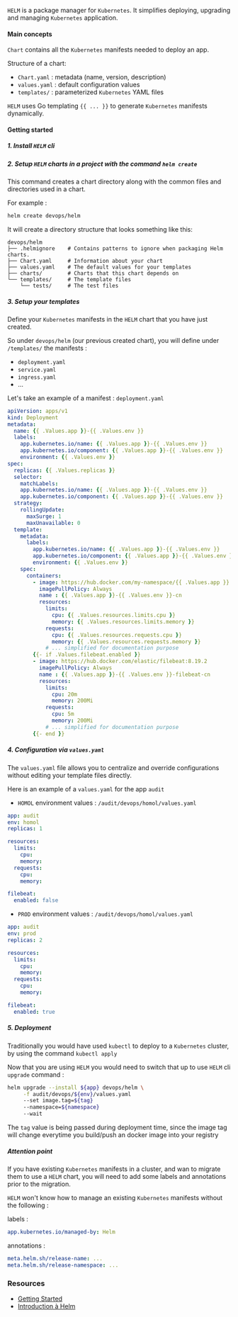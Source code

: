 `HELM` is a package manager for `Kubernetes`.
It simplifies deploying, upgrading and managing `Kubernetes` application.

#### Main concepts

`Chart` contains all the `Kubernetes` manifests needed to deploy an app.

Structure of a chart:

- `Chart.yaml` : metadata (name, version, description)
- `values.yaml` : default configuration values
- `templates/` : parameterized `Kubernetes` YAML files

`HELM` uses Go templating `{{ ... }}` to generate `Kubernetes` manifests dynamically.

#### Getting started

##### 1. Install `HELM` cli

##### 2. Setup `HELM` charts in a project with the command `helm create`

This command creates a chart directory along with the common files and directories used in a chart.

For example :

```sh
helm create devops/helm
```

It will create a directory structure that looks something like this:

```
devops/helm
├── .helmignore    # Contains patterns to ignore when packaging Helm charts.
├── Chart.yaml     # Information about your chart
├── values.yaml    # The default values for your templates
├── charts/        # Charts that this chart depends on
└── templates/     # The template files
    └── tests/     # The test files
```

##### 3. Setup your templates

Define your `Kubernetes` manifests in the `HELM` chart that you have just created.

So under `devops/helm` (our previous created chart), you will define under `/templates/` the manifests :

- `deployment.yaml`
- `service.yaml`
- `ingress.yaml`
- ...

Let's take an example of a manifest : `deployment.yaml`

```yaml
apiVersion: apps/v1
kind: Deployment
metadata:
  name: {{ .Values.app }}-{{ .Values.env }}
  labels:
    app.kubernetes.io/name: {{ .Values.app }}-{{ .Values.env }}
    app.kubernetes.io/component: {{ .Values.app }}-{{ .Values.env }}
    environment: {{ .Values.env }}
spec:
  replicas: {{ .Values.replicas }}
  selector:
    matchLabels:
    app.kubernetes.io/name: {{ .Values.app }}-{{ .Values.env }}
    app.kubernetes.io/component: {{ .Values.app }}-{{ .Values.env }}
  strategy:
    rollingUpdate:
      maxSurge: 1
      maxUnavailable: 0
  template:
    metadata:
      labels:
        app.kubernetes.io/name: {{ .Values.app }}-{{ .Values.env }}
        app.kubernetes.io/component: {{ .Values.app }}-{{ .Values.env }}
        environment: {{ .Values.env }}
    spec:
      containers:
        - image: https://hub.docker.com/my-namespace/{{ .Values.app }}:{{ .Values.tag }}
          imagePullPolicy: Always
          name : {{ .Values.app }}-{{ .Values.env }}-cn
          resources:
            limits:
              cpu: {{ .Values.resources.limits.cpu }}
              memory: {{ .Values.resources.limits.memory }}
            requests:
              cpu: {{ .Values.resources.requests.cpu }}
              memory: {{ .Values.resources.requests.memory }}
            # ... simplified for documentation purpose
        {{- if .Values.filebeat.enabled }}
        - image: https://hub.docker.com/elastic/filebeat:8.19.2
          imagePullPolicy: Always
          name : {{ .Values.app }}-{{ .Values.env }}-filebeat-cn
          resources:
            limits:
              cpu: 20m
              memory: 200Mi
            requests:
              cpu: 5m
              memory: 200Mi
            # ... simplified for documentation purpose
        {{- end }}
```

##### 4. Configuration via `values.yaml`

The `values.yaml` file allows you to centralize and override configurations without editing your template files directly.

Here is an example of a `values.yaml` for the app `audit`

- `HOMOL` environment values : `/audit/devops/homol/values.yaml`

```yaml
app: audit
env: homol
replicas: 1

resources:
  limits:
    cpu:
    memory:
  requests:
    cpu:
    memory:

filebeat:
  enabled: false
```

- `PROD` environment values : `/audit/devops/homol/values.yaml`

```yaml
app: audit
env: prod
replicas: 2

resources:
  limits:
    cpu:
    memory:
  requests:
    cpu:
    memory:

filebeat:
  enabled: true
```

##### 5. Deployment

Traditionally you would have used `kubectl` to deploy to a `Kubernetes` cluster, by using the command `kubectl apply`

Now that you are using `HELM` you would need to switch that up to use `HELM` cli `upgrade` command :

```sh
helm upgrade --install ${app} devops/helm \
     -f audit/devops/${env}/values.yaml
     --set image.tag=${tag}
     --namespace=${namespace}
     --wait
```

The `tag` value is being passed during deployment time, since the image tag will change everytime you build/push an docker image into your registry

##### Attention point

If you have existing `Kubernetes` manifests in a cluster, and wan to migrate them to use a `HELM` chart, you will need to add some labels and annotations prior to the migration.

`HELM` won't know how to manage an existing `Kubernetes` manifests without the following :

labels :

```yaml
app.kubernetes.io/managed-by: Helm
```

annotations :

```yaml
meta.helm.sh/release-name: ...
meta.helm.sh/release-namespace: ...
```

### Resources

- [Getting Started](https://helm.sh/docs/chart_template_guide/getting_started/)
- [Introduction à Helm](https://blog.stephane-robert.info/docs/conteneurs/orchestrateurs/outils/helm/)
